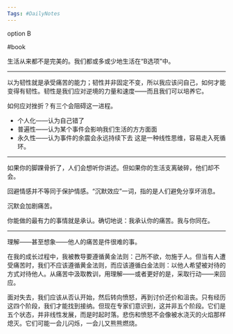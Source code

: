 ```yaml
---
Tags: #DailyNotes 
---
```


option B

#book 

生活从来都不是完美的。我们都或多或少地生活在“B选项”中。

----
以为韧性就是承受痛苦的能力；韧性并非固定不变，所以我应该问自己，如何才能变得有韧性。韧性是我们应对逆境的力量和速度——而且我们可以培养它。


如何应对挫折？有三个会阻碍这一进程。
- 个人化——认为自己错了
- 普遍性——认为某个事件会影响我们生活的方方面面
- 永久性——认为事件的余震会永远持续下去
这是一种线性思维，容易走入死循环。

----
如果你的脚踝骨折了，人们会想听你讲述。但如果你的生活支离破碎，他们却不会。

回避情感并不等同于保护情感。“沉默效应”一词，指的是人们避免分享坏消息。

沉默会加剧痛苦。

你能做的最有力的事情就是承认。确切地说：我承认你的痛苦。我与你同在。

----
理解——甚至想象——他人的痛苦是件很难的事。


在我的成长过程中，我被教导要遵循黄金法则：己所不欲，勿施于人。但当有人遭受痛苦时，我们不应该遵循黄金法则，而应该遵循白金法则：以他人希望被对待的方式对待他人。从痛苦中汲取教训，用理解——或者更好的是，采取行动——来回应。


面对失去，我们应该从否认开始，然后转向愤怒，再到讨价还价和沮丧。只有经历这四个阶段，我们才能找到接纳。但现在专家们意识到，这并非五个阶段。它们是五个状态，并非线性发展，而是时起时落。悲伤和愤怒不会像被水浇灭的火焰那样熄灭。它们可能一会儿闪烁，一会儿又熊熊燃烧。